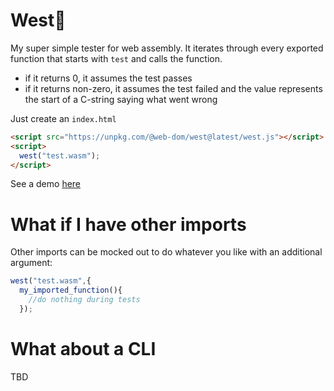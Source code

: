 # West🌵
My super simple tester for web assembly. It iterates through every exported function that starts with `test` and calls the function.

* if it returns 0, it assumes the test passes
* if it returns non-zero, it assumes the test failed and the value represents the start of a C-string saying what went wrong

Just create an `index.html`
```html
<script src="https://unpkg.com/@web-dom/west@latest/west.js"></script>
<script>
  west("test.wasm");
</script>
```

See a demo [here](https://web-dom.github.io/west/)

# What if I have other imports

Other imports can be mocked out to do whatever you like with an additional argument:

```javascript
west("test.wasm",{
  my_imported_function(){
    //do nothing during tests
  });
```

# What about a CLI

TBD
